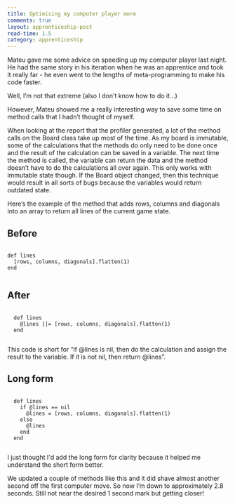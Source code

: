 ```yaml
---
title: Optimising my computer player more 
comments: true
layout: apprenticeship-post
read-time: 1.5
category: apprenticeship
---
```


Mateu gave me some advice on speeding up my computer player last night. He had the same story in his iteration when he was an apprentice and took it really far - he even went to the lengths of meta-programming to make his code faster.

<!--break-->

Well, I’m not that extreme (also I don't know how to do it...)

However, Mateu showed me a really interesting way to save some time on method calls that I hadn’t thought of myself.

When looking at the report that the profiler generated, a lot of the method calls on the Board class take up most of the time. As my board is immutable, some of the calculations that the methods do only need to be done once and the result of the calculation can be saved in a variable. The next time the method is called, the variable can return the data and the method doesn’t have to do the calculations all over again. This only works with immutable state though. If the Board object changed, then this technique would result in all sorts of bugs because the variables would return outdated state.

Here’s the example of the method that adds rows, columns and diagonals into an array to return all lines of the current game state.

## Before

<pre><code class="language-ruby">
def lines
  [rows, columns, diagonals].flatten(1)
end

</code></pre>

## After

<pre><code class="language-ruby">
  def lines
    @lines ||= [rows, columns, diagonals].flatten(1)
  end
  
</code></pre>

This code is short for “if @lines is nil, then do the calculation and assign the result to the variable. If it is not nil, then return @lines”.

## Long form
 
<pre><code class="language-ruby"> 
  def lines
    if @lines == nil
      @lines = [rows, columns, diagonals].flatten(1)
    else
      @lines
    end
  end
  
</code></pre>

I just thought I'd add the long form for clarity because it helped me understand the short form better.

We updated a couple of methods like this and it did shave almost another second off the first computer move. So now I’m down to approximately 2.8 seconds. Still not near the desired 1 second mark but getting closer!